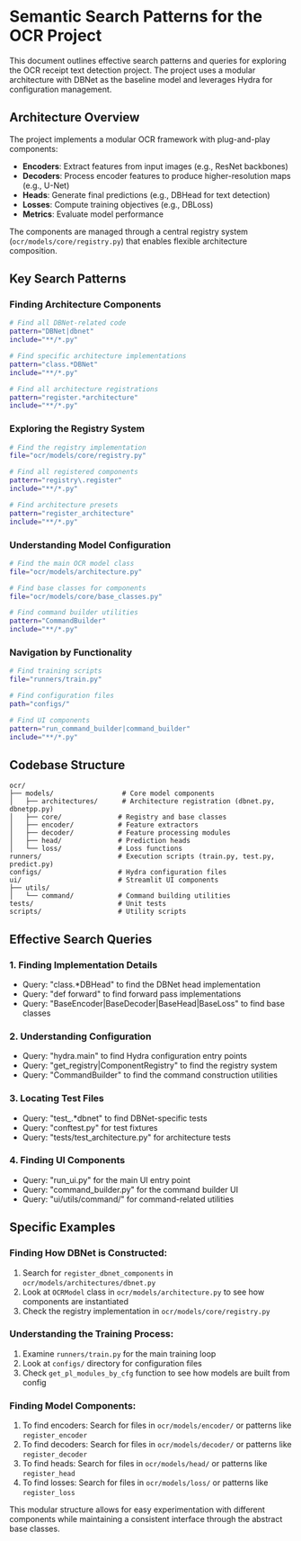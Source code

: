 # Semantic Search Patterns for the OCR Project

This document outlines effective search patterns and queries for exploring the OCR receipt text detection project. The project uses a modular architecture with DBNet as the baseline model and leverages Hydra for configuration management.

## Architecture Overview

The project implements a modular OCR framework with plug-and-play components:

- **Encoders**: Extract features from input images (e.g., ResNet backbones)
- **Decoders**: Process encoder features to produce higher-resolution maps (e.g., U-Net)
- **Heads**: Generate final predictions (e.g., DBHead for text detection)
- **Losses**: Compute training objectives (e.g., DBLoss)
- **Metrics**: Evaluate model performance

The components are managed through a central registry system (`ocr/models/core/registry.py`) that enables flexible architecture composition.

## Key Search Patterns

### Finding Architecture Components

```bash
# Find all DBNet-related code
pattern="DBNet|dbnet"
include="**/*.py"

# Find specific architecture implementations
pattern="class.*DBNet"
include="**/*.py"

# Find all architecture registrations
pattern="register.*architecture"
include="**/*.py"
```

### Exploring the Registry System

```bash
# Find the registry implementation
file="ocr/models/core/registry.py"

# Find all registered components
pattern="registry\.register"
include="**/*.py"

# Find architecture presets
pattern="register_architecture"
include="**/*.py"
```

### Understanding Model Configuration

```bash
# Find the main OCR model class
file="ocr/models/architecture.py"

# Find base classes for components
file="ocr/models/core/base_classes.py"

# Find command builder utilities
pattern="CommandBuilder"
include="**/*.py"
```

### Navigation by Functionality

```bash
# Find training scripts
file="runners/train.py"

# Find configuration files
path="configs/"

# Find UI components
pattern="run_command_builder|command_builder"
include="**/*.py"
```

## Codebase Structure

```
ocr/
├── models/                 # Core model components
│   ├── architectures/      # Architecture registration (dbnet.py, dbnetpp.py)
│   ├── core/              # Registry and base classes
│   ├── encoder/           # Feature extractors
│   ├── decoder/           # Feature processing modules
│   ├── head/              # Prediction heads
│   └── loss/              # Loss functions
runners/                   # Execution scripts (train.py, test.py, predict.py)
configs/                   # Hydra configuration files
ui/                        # Streamlit UI components
├── utils/
│   └── command/           # Command building utilities
tests/                     # Unit tests
scripts/                   # Utility scripts
```

## Effective Search Queries

### 1. Finding Implementation Details
- Query: "class.*DBHead" to find the DBNet head implementation
- Query: "def forward" to find forward pass implementations
- Query: "BaseEncoder|BaseDecoder|BaseHead|BaseLoss" to find base classes

### 2. Understanding Configuration
- Query: "hydra.main" to find Hydra configuration entry points
- Query: "get_registry|ComponentRegistry" to find the registry system
- Query: "CommandBuilder" to find the command construction utilities

### 3. Locating Test Files
- Query: "test_.*dbnet" to find DBNet-specific tests
- Query: "conftest.py" for test fixtures
- Query: "tests/test_architecture.py" for architecture tests

### 4. Finding UI Components
- Query: "run_ui.py" for the main UI entry point
- Query: "command_builder.py" for the command builder UI
- Query: "ui/utils/command/" for command-related utilities

## Specific Examples

### Finding How DBNet is Constructed:
1. Search for `register_dbnet_components` in `ocr/models/architectures/dbnet.py`
2. Look at `OCRModel` class in `ocr/models/architecture.py` to see how components are instantiated
3. Check the registry implementation in `ocr/models/core/registry.py`

### Understanding the Training Process:
1. Examine `runners/train.py` for the main training loop
2. Look at `configs/` directory for configuration files
3. Check `get_pl_modules_by_cfg` function to see how models are built from config

### Finding Model Components:
1. To find encoders: Search for files in `ocr/models/encoder/` or patterns like `register_encoder`
2. To find decoders: Search for files in `ocr/models/decoder/` or patterns like `register_decoder`
3. To find heads: Search for files in `ocr/models/head/` or patterns like `register_head`
4. To find losses: Search for files in `ocr/models/loss/` or patterns like `register_loss`

This modular structure allows for easy experimentation with different components while maintaining a consistent interface through the abstract base classes.

